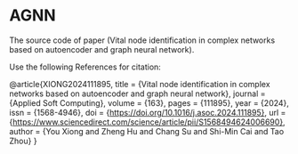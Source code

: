 # AGNN
The source code of paper (Vital node identification in complex networks based on autoencoder and graph neural network).

Use the following References for citation:

@article{XIONG2024111895,
title = {Vital node identification in complex networks based on autoencoder and graph neural network},
journal = {Applied Soft Computing},
volume = {163},
pages = {111895},
year = {2024},
issn = {1568-4946},
doi = {https://doi.org/10.1016/j.asoc.2024.111895},
url = {https://www.sciencedirect.com/science/article/pii/S1568494624006690},
author = {You Xiong and Zheng Hu and Chang Su and Shi-Min Cai and Tao Zhou}
}
